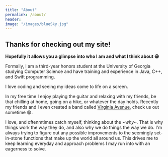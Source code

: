 ```yaml
---
title: "About"
permalink: /about/
header:
image: "/images/blueSky.jpg"
---
```


## Thanks for checking out my site!
**Hopefully it allows you a glimpse into who I am and what I think about 😀**

Formally, I am a third-year honors student at the University of Georgia studying Computer Science and have training and experience in Java, C++, and Swift programming.

I love coding and seeing my ideas come to life on a screen.

In my free time I enjoy playing the guitar and relaxing with my friends, be that chilling at home, going on a hike, or whatever the day holds. Recently my friends and I even created a band called [Virginia Avenue](https://open.spotify.com/artist/19xwlFclYPc41jLJa4vEeH?si=n87Sj7zQSV6wizNcbRxW_g), check us out sometime 😁.

I love, and oftenmtimes catch myself, thinking about the *~why~*. That is why things work the way they do, and also why we do things the way we do. I'm always trying to figure out any possible improvements to the seemingly set-in-stone functions that make up the world all around us. This drives me to keep learning everyday and approach problems I may run into with an eagerness to solve.

